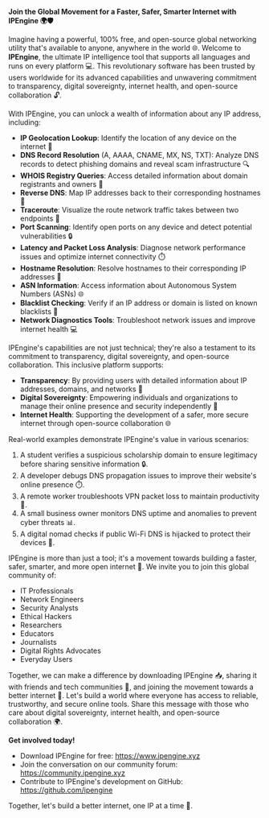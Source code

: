 **Join the Global Movement for a Faster, Safer, Smarter Internet with IPEngine 🌍🛡️**

Imagine having a powerful, 100% free, and open-source global networking utility that's available to anyone, anywhere in the world 🌐. Welcome to **IPEngine**, the ultimate IP intelligence tool that supports all languages and runs on every platform 💻. This revolutionary software has been trusted by users worldwide for its advanced capabilities and unwavering commitment to transparency, digital sovereignty, internet health, and open-source collaboration 🔓.

With IPEngine, you can unlock a wealth of information about any IP address, including:

*   **IP Geolocation Lookup**: Identify the location of any device on the internet 📍
*   **DNS Record Resolution** (A, AAAA, CNAME, MX, NS, TXT): Analyze DNS records to detect phishing domains and reveal scam infrastructure 🔍
*   **WHOIS Registry Queries**: Access detailed information about domain registrants and owners 📝
*   **Reverse DNS**: Map IP addresses back to their corresponding hostnames 🔄
*   **Traceroute**: Visualize the route network traffic takes between two endpoints 🚀
*   **Port Scanning**: Identify open ports on any device and detect potential vulnerabilities 🔒
*   **Latency and Packet Loss Analysis**: Diagnose network performance issues and optimize internet connectivity ⏱️
*   **Hostname Resolution**: Resolve hostnames to their corresponding IP addresses 📡
*   **ASN Information**: Access information about Autonomous System Numbers (ASNs) 🌐
*   **Blacklist Checking**: Verify if an IP address or domain is listed on known blacklists 🔴
*   **Network Diagnostics Tools**: Troubleshoot network issues and improve internet health 💻

IPEngine's capabilities are not just technical; they're also a testament to its commitment to transparency, digital sovereignty, and open-source collaboration. This inclusive platform supports:

*   **Transparency**: By providing users with detailed information about IP addresses, domains, and networks 📖
*   **Digital Sovereignty**: Empowering individuals and organizations to manage their online presence and security independently 💼
*   **Internet Health**: Supporting the development of a safer, more secure internet through open-source collaboration 🌐

Real-world examples demonstrate IPEngine's value in various scenarios:

1.  A student verifies a suspicious scholarship domain to ensure legitimacy before sharing sensitive information 🔒.
2.  A developer debugs DNS propagation issues to improve their website's online presence ⏱️.
3.  A remote worker troubleshoots VPN packet loss to maintain productivity 💼.
4.  A small business owner monitors DNS uptime and anomalies to prevent cyber threats 📊.
5.  A digital nomad checks if public Wi-Fi DNS is hijacked to protect their devices 📡.

IPEngine is more than just a tool; it's a movement towards building a faster, safer, smarter, and more open internet 🔐. We invite you to join this global community of:

*   IT Professionals
*   Network Engineers
*   Security Analysts
*   Ethical Hackers
*   Researchers
*   Educators
*   Journalists
*   Digital Rights Advocates
*   Everyday Users

Together, we can make a difference by downloading IPEngine 📥, sharing it with friends and tech communities 🤝, and joining the movement towards a better internet 🔗. Let's build a world where everyone has access to reliable, trustworthy, and secure online tools. Share this message with those who care about digital sovereignty, internet health, and open-source collaboration 🌍.

**Get involved today!**

*   Download IPEngine for free: <https://www.ipengine.xyz>
*   Join the conversation on our community forum: <https://community.ipengine.xyz>
*   Contribute to IPEngine's development on GitHub: <https://github.com/ipengine>

Together, let's build a better internet, one IP at a time 🚀.